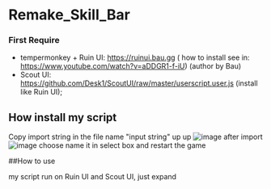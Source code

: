 # Remake_Skill_Bar

### First Require
  - tempermonkey +  Ruin UI: https://ruinui.bau.gg ( how to install see in: https://www.youtube.com/watch?v=aDDGR1-f-iU) (author by Bau)
  - Scout UI: https://github.com/Desk1/ScoutUI/raw/master/userscript.user.js (install like Ruin UI);
## How install my script
Copy import string in the file name "input string" up up
![image](https://user-images.githubusercontent.com/83491342/230513576-fde93726-cafa-41af-b247-f31c7678b1c7.png)
after import 
![image](https://user-images.githubusercontent.com/83491342/230513643-525b08b2-ed0a-4fc0-a0d6-8cfdcc112b14.png)
choose name it in select box and restart the game

##How to use

my script run on Ruin UI and Scout UI, just expand


